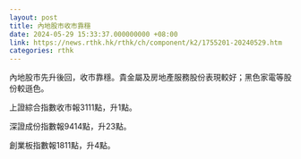 ```yaml
---
layout: post
title: 內地股市收市靠穩
date: 2024-05-29 15:33:37.000000000 +08:00
link: https://news.rthk.hk/rthk/ch/component/k2/1755201-20240529.htm
categories: rthk
---
```


內地股市先升後回，收市靠穩。貴金屬及房地產服務股份表現較好；黑色家電等股份較遜色。

上證綜合指數收市報3111點，升1點。

深證成份指數報9414點，升23點。

創業板指數報1811點，升4點。
